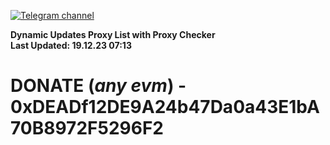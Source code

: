 [![Telegram channel](https://img.shields.io/endpoint?url=https://runkit.io/damiankrawczyk/telegram-badge/branches/master?url=https://t.me/n4z4v0d)](https://t.me/n4z4v0d) 

**Dynamic Updates Proxy List with Proxy Checker**  
**Last Updated: 19.12.23 07:13**

# DONATE (_any evm_) - 0xDEADf12DE9A24b47Da0a43E1bA70B8972F5296F2
